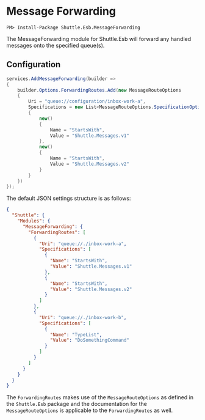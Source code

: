 # Message Forwarding

```
PM> Install-Package Shuttle.Esb.MessageForwarding
```

The MessageForwarding module for Shuttle.Esb will forward any handled messages onto the specified queue(s).

## Configuration

```c#
services.AddMessageForwarding(builder => 
{
	builder.Options.ForwardingRoutes.Add(new MessageRouteOptions
	{
		Uri = "queue://configuration/inbox-work-a",
        Specifications = new List<MessageRouteOptions.SpecificationOptions>
        {
            new()
            {
                Name = "StartsWith",
                Value = "Shuttle.Messages.v1"
            },
            new()
            {
                Name = "StartsWith",
                Value = "Shuttle.Messages.v2"
            }
        }
	})
});
```

The default JSON settings structure is as follows:

```json
{
  "Shuttle": {
    "Modules": {
      "MessageForwarding": {
        "ForwardingRoutes": [
          {
            "Uri": "queue://./inbox-work-a",
            "Specifications": [
              {
                "Name": "StartsWith",
                "Value": "Shuttle.Messages.v1"
              },
              {
                "Name": "StartsWith",
                "Value": "Shuttle.Messages.v2"
              }
            ]
          },
          {
            "Uri": "queue://./inbox-work-b",
            "Specifications": [
              {
                "Name": "TypeList",
                "Value": "DoSomethingCommand"
              }
            ]
          }
        ]
      }
    }
  }
}
```

The `ForwardingRoutes` makes use of the `MessageRouteOptions` as defined in the `Shuttle.Esb` package and the documentation for the `MessageRouteOptions` is applicable to the `ForwardingRoutes` as well.